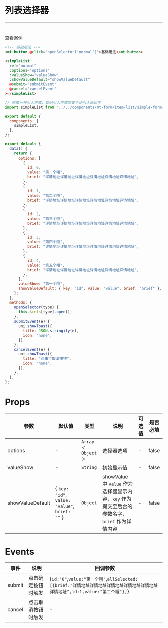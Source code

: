 # 列表选择器

---

#

[查看案例](https://env-00jxgns8zjjt-static.normal.cloudstatic.cn/index.html#/pages/popup/simpleList)

```html
<!-- 基础用法 -->
<mt-button @click="openSelector('normal')">基础用法</mt-button>

<simpleList
  ref="normal"
  :options="options"
  :valueShow="valueShow"
  :showValueDefault="showValueDefault"
  @submit="submitEvent"
  @cancel="cancelEvent"
></simpleList>
```

```javascript
// 除第一种引入方式，其他引入方式需要手动引入此组件
import simpleList from "../../components/mt-form/item-list/simple-form-list";

export default {
  components: {
    simpleList,
  },
};
```

```javascript
export default {
  data() {
    return {
      options: [
        {
          id: 0,
          value: "第一个哦",
          brief: "详情地址详情地址详情地址详情地址详情地址详情地址",
        },
        {
          id: 1,
          value: "第二个哦",
          brief: "详情地址详情地址详情地址详情地址详情地址详情地址",
        },
        {
          id: 2,
          value: "第三个哦",
          brief: "详情地址详情地址详情地址详情地址详情地址详情地址",
        },
        {
          id: 3,
          value: "第四个哦",
          brief: "详情地址详情地址详情地址详情地址详情地址详情地址",
        },
        {
          id: 4,
          value: "第五个哦",
          brief: "详情地址详情地址详情地址详情地址详情地址详情地址",
        },
      ],
      valueShow: "第一个哦",
      showValueDefault: { key: "id", value: "value", brief: "brief" },
    };
  },
  methods: {
    openSelector(type) {
      this.$refs[type].open();
    },
    submitEvent(e) {
      uni.showToast({
        title: JSON.stringify(e),
        icon: "none",
      });
    },
    cancelEvent(e) {
      uni.showToast({
        title: "点击了取消按钮",
        icon: "none",
      });
    },
  },
};
```

# Props

| 参数             | 默认值                                         | 类型              | 说明                                                                                          | 可选值 | 是否必填 |
| ---------------- | ---------------------------------------------- | ----------------- | --------------------------------------------------------------------------------------------- | ------ | -------- |
| options          | -                                              | `Array＜Object＞` | 选择器选项                                                                                    | -      | false    |
| valueShow        | -                                              | `String`          | 初始显示值                                                                                    | -      | false    |
| showValueDefault | { `key: "id"`, `value: "value"`, `brief: ""` } | `Object`          | showValue 中 `value` 作为选择器显示内容，`key` 作为提交至后台的参数名字，`brief` 作为详情内容 | -      | false    |

# Events

| 事件   | 说明               | 回调参数                                                                                                                        |
| ------ | ------------------ | ------------------------------------------------------------------------------------------------------------------------------- |
| submit | 点击确定按钮时触发 | {`id:"0"`,`value:"第一个哦"`,`allSelected: [{brief:"详情地址详情地址详情地址详情地址详情地址详情地址",id:1,value:"第二个哦"}]`} |
| cancel | 点击取消按钮时触发 | -                                                                                                                               |
